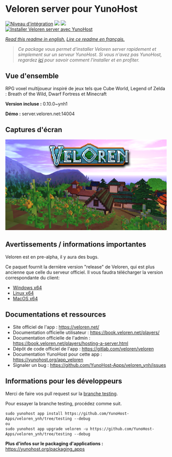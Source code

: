 # Veloren server pour YunoHost

[![Niveau d'intégration](https://dash.yunohost.org/integration/veloren.svg)](https://dash.yunohost.org/appci/app/veloren) ![](https://ci-apps.yunohost.org/ci/badges/veloren.status.svg) ![](https://ci-apps.yunohost.org/ci/badges/veloren.maintain.svg)  
[![Installer Veloren server avec YunoHost](https://install-app.yunohost.org/install-with-yunohost.svg)](https://install-app.yunohost.org/?app=veloren)

*[Read this readme in english.](./README.md)*
*[Lire ce readme en français.](./README_fr.md)*

> *Ce package vous permet d'installer Veloren server rapidement et simplement sur un serveur YunoHost.
Si vous n'avez pas YunoHost, regardez [ici](https://yunohost.org/#/install) pour savoir comment l'installer et en profiter.*

## Vue d'ensemble

RPG voxel multijoueur inspiré de jeux tels que Cube World, Legend of Zelda : Breath of the Wild, Dwarf Fortress et Minecraft

**Version incluse :** 0.10.0~ynh1

**Démo :** server.veloren.net:14004

## Captures d'écran

![](./doc/screenshots/veloren.png)

## Avertissements / informations importantes

Veloren est en pre-alpha, il y aura des bugs.

Ce paquet fournit la dernière version "release" de Veloren, qui est plus ancienne que celle du serveur officiel. Il vous faudra télécharger la version correspondante du client:
 * [Windows x64](https://gitlab.com/veloren/veloren/-/jobs/artifacts/v0.10.0/download?job=windows)
 * [Linux x64](https://gitlab.com/veloren/veloren/-/jobs/artifacts/v0.10.0/download?job=linux)
 * [MacOS x64](https://gitlab.com/veloren/veloren/-/jobs/artifacts/v0.10.0/download?job=macos)

## Documentations et ressources

* Site officiel de l'app : https://veloren.net/
* Documentation officielle utilisateur : https://book.veloren.net/players/
* Documentation officielle de l'admin : https://book.veloren.net/players/hosting-a-server.html
* Dépôt de code officiel de l'app : https://gitlab.com/veloren/veloren
* Documentation YunoHost pour cette app : https://yunohost.org/app_veloren
* Signaler un bug : https://github.com/YunoHost-Apps/veloren_ynh/issues

## Informations pour les développeurs

Merci de faire vos pull request sur la [branche testing](https://github.com/YunoHost-Apps/veloren_ynh/tree/testing).

Pour essayer la branche testing, procédez comme suit.
```
sudo yunohost app install https://github.com/YunoHost-Apps/veloren_ynh/tree/testing --debug
ou
sudo yunohost app upgrade veloren -u https://github.com/YunoHost-Apps/veloren_ynh/tree/testing --debug
```

**Plus d'infos sur le packaging d'applications :** https://yunohost.org/packaging_apps